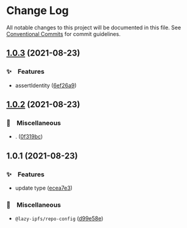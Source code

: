 # Change Log

All notable changes to this project will be documented in this file.
See [Conventional Commits](https://conventionalcommits.org) for commit guidelines.

## [1.0.3](https://github.com/bluelovers/ws-ipfs/compare/@lazy-ipfs/identity@1.0.2...@lazy-ipfs/identity@1.0.3) (2021-08-23)


### ✨　Features

* assertIdentity ([6ef26a9](https://github.com/bluelovers/ws-ipfs/commit/6ef26a954b22666c60afa2fb7ee0027f0a915244))





## [1.0.2](https://github.com/bluelovers/ws-ipfs/compare/@lazy-ipfs/identity@1.0.1...@lazy-ipfs/identity@1.0.2) (2021-08-23)


### 🔖　Miscellaneous

* . ([0f319bc](https://github.com/bluelovers/ws-ipfs/commit/0f319bcd5142a22422dc9b9b74bb5642b8f7b3f3))





## 1.0.1 (2021-08-23)


### ✨　Features

* update type ([ecea7e3](https://github.com/bluelovers/ws-ipfs/commit/ecea7e39baaa642b1f004f85366072b278ceb266))


### 🔖　Miscellaneous

* `@lazy-ipfs/repo-config` ([d99e58e](https://github.com/bluelovers/ws-ipfs/commit/d99e58ec8df6189e323db2342803e6e8409a1335))
